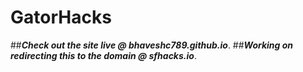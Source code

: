 # GatorHacks

##**_Check out the site live @ bhaveshc789.github.io_**.
##**_Working on redirecting this to the domain @ sfhacks.io_**.
